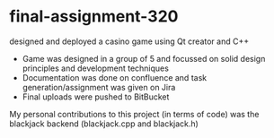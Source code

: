 # final-assignment-320

designed and deployed a casino game using Qt creator and C++

- Game was designed in a group of 5 and focussed on solid design principles and development techniques
- Documentation was done on confluence and task generation/assignment was given on Jira
- Final uploads were pushed to BitBucket 

My personal contributions to this project (in terms of code) was the blackjack backend (blackjack.cpp and blackjack.h)
